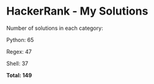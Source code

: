 # HackerRank - My Solutions

Number of solutions in each category:

Python: 65

Regex: 47

Shell: 37

**Total: 149**

